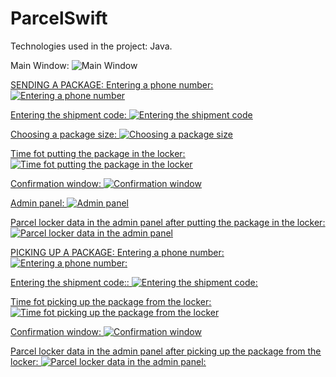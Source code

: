 # ParcelSwift



Technologies used in the project: Java.

Main Window:
![Main Window](https://github.com/karoldziadkowiec/ParcelSwift/blob/master/photos/1.png)

<u>SENDING A PACKAGE:<u>
Entering a phone number:
![Entering a phone number](https://github.com/karoldziadkowiec/ParcelSwift/blob/master/photos/2.png)

Entering the shipment code:
![Entering the shipment code](https://github.com/karoldziadkowiec/ParcelSwift/blob/master/photos/3.png)

Choosing a package size:
![Choosing a package size](https://github.com/karoldziadkowiec/ParcelSwift/blob/master/photos/4.png)

Time fot putting the package in the locker:
![Time fot putting the package in the locker](https://github.com/karoldziadkowiec/ParcelSwift/blob/master/photos/5.png)

Confirmation window:
![Confirmation window](https://github.com/karoldziadkowiec/ParcelSwift/blob/master/photos/6.png)

Admin panel:
![Admin panel](https://github.com/karoldziadkowiec/ParcelSwift/blob/master/photos/7.png)

Parcel locker data in the admin panel after putting the package in the locker:
![Parcel locker data in the admin panel](https://github.com/karoldziadkowiec/ParcelSwift/blob/master/photos/8.png)

<u>PICKING UP A PACKAGE:<u>
Entering a phone number:
![Entering a phone number:](https://github.com/karoldziadkowiec/ParcelSwift/blob/master/photos/9.png)

Entering the shipment code::
![Entering the shipment code:](https://github.com/karoldziadkowiec/ParcelSwift/blob/master/photos/10.png)

Time fot picking up the package from the locker:
![Time fot picking up the package from the locker](https://github.com/karoldziadkowiec/ParcelSwift/blob/master/photos/11.png)

Confirmation window:
![Confirmation window](https://github.com/karoldziadkowiec/ParcelSwift/blob/master/photos/12.png)

Parcel locker data in the admin panel after picking up the package from the locker:
![Parcel locker data in the admin panel:](https://github.com/karoldziadkowiec/ParcelSwift/blob/master/photos/13.png)
